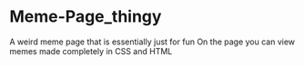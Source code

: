# Meme-Page_thingy
A weird meme page that is essentially just for fun
On the page you can view memes made completely in CSS and HTML
